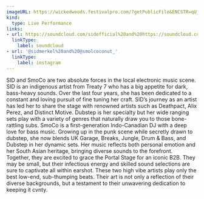 ```yaml
---
imageURL: https://wickedwoods.festivalpro.com/?getPublicFile&ENCSTR=qUjwHxIdOgvXAiVPavAk
kind:
  type: Live Performance
links:
- url: https://soundcloud.com/sidofficial%20and%20https://soundcloud.com/smolcoconut
  linkType:
    label: soundcloud
- url: '@sidmerkel%20and%20@smolcoconut_'
  linkType:
    label: instagram
---
```

SID and SmoCo are two absolute forces in the local electronic music scene. SID is an indigenous artist from Treaty 7 who has a big appetite for dark, bass-heavy sounds. Over the last four years, she has been dedicated to a constant and loving pursuit of fine tuning her craft. SID’s journey as an artist has led her to share the stage with renowned artists such as Deathpact, Alix Perez, and Distinct Motive. Dubstep is her specialty but her wide ranging sets play with a variety of genres that naturally draw you to those bone-rattling subs.
SmoCo is a first-generation Indo-Canadian DJ with a deep love for bass music. Growing up in the punk scene while secretly drawn to dubstep, she now blends UK Garage, Breaks, Jungle, Drum & Bass, and Dubstep in her dynamic sets. Her music reflects both personal emotion and her South Asian heritage, bringing diverse sounds to the forefront.
Together, they are excited to grace the Portal Stage for an iconic B2B. They may be small, but their infectious energy and skilled sound selections are sure to captivate all within earshot. These two high vibe artists play only the best low-end, sub-thumping beats. Their art is not only a reflection of their diverse backgrounds, but a testament to their unwavering dedication to keeping it cvnty.